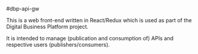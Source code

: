 #dbp-api-gw

This is a web front-end written in React/Redux which is used as part of the Digital Business Platform project.

It is intended to manage (publication and consumption of) APIs and respective users (publishers/consumers).
